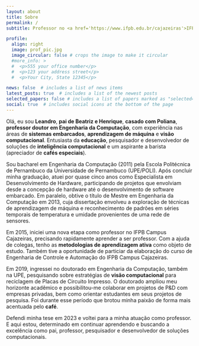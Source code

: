 ```yaml
---
layout: about
title: Sobre
permalink: /
subtitle: Professor no <a href='https://www.ifpb.edu.br/cajazeiras'>IFPB Campus Cajazeiras</a> | <a href="mailto:leandro.silva@ifpb.edu.br">leandro.silva@ifpb.edu.br</a> | <a href='http://lattes.cnpq.br/0772320262691243'>CV Lattes</a>

profile:
  align: right
  image: prof_pic.jpg
  image_circular: false # crops the image to make it circular
  #more_info: >
  #  <p>555 your office number</p>
  #  <p>123 your address street</p>
  #  <p>Your City, State 12345</p>

news: false  # includes a list of news items
latest_posts: true  # includes a list of the newest posts
selected_papers: false # includes a list of papers marked as "selected={true}"
social: true  # includes social icons at the bottom of the page
---
```


Olá, eu sou **Leandro**, **pai de Beatriz e Henrique**, **casado com Poliana**, **professor doutor em Engenharia da Computação**, com experiência nas áreas de **sistemas embarcados**, **aprendizagem de máquina** e **visão computacional**. Entusiasta da **educação**, pesquisador e desenvolvedor de soluções de **inteligência computacional** e um aspirante a barista (apreciador de **cafés especiais**).

Sou bacharel em Engenharia da Computação (2011) pela Escola Politécnica de Pernambuco da Universidade de Pernambuco (UPE/POLI). Após concluir minha graduação, atuei por quase cinco anos como Especialista em Desenvolvimento de Hardware, participando de projetos que envolviam desde a concepção de hardware até o desenvolvimento de software embarcado. Em paralelo, obtive o título de Mestre em Engenharia da Computação em 2013, cuja dissertação envolveu a exploração de técnicas de aprendizagem de máquina e reconhecimento de padrões em séries temporais de temperatura e umidade provenientes de uma rede de sensores.

Em 2015, iniciei uma nova etapa como professor no IFPB Campus Cajazeiras, precisando rapidamente aprender a ser professor. Com a ajuda de colegas, tenho as **metodologias de aprendizagem ativa** como objeto de estudo. Também tive a oportunidade de particiar da elaboração do curso de Engenharia de Controle e Automação do IFPB Campus Cajazeiras.

Em 2019, ingressei no doutorado em Engenharia da Computação, também na UPE, pesquisando sobre estratégias de **visão computacional** para reciclagem de Placas de Circuito Impresso. O doutorado ampliou meu horizonte acadêmico e possibilitou-me colaborar em projetos de P&D com empresas privadas, bem como orientar estudantes em seus projetos de pesquisa. Foi durante esse período que brotou minha paixão de forma mais acentuada pelo **café**.

Defendi minha tese em 2023 e voltei para a minha atuação como professor. E aqui estou, determinado em continuar aprendendo e buscando a excelência como pai, professor, pesquisador e desenvolvedor de soluções computacionais.
